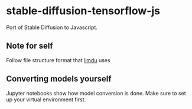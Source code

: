 # stable-diffusion-tensorflow-js

Port of Stable Diffusion to Javascript.

## Note for self

Follow file structure format that [limdu](https://github.com/erelsgl/limdu) uses

## Converting models yourself

Jupyter notebooks show how model conversion is done. Make sure to set up your
virtual environment first.
